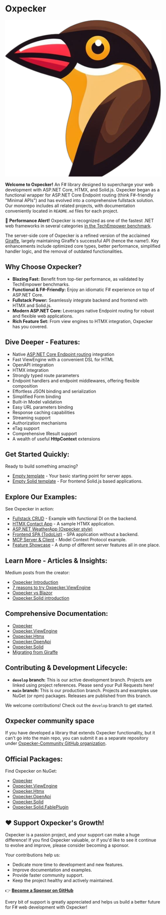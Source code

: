 ---
---

# Oxpecker

![Oxpecker](https://github.com/Lanayx/Oxpecker/raw/main/images/oxpecker.png)

**Welcome to Oxpecker!** An F# library designed to supercharge your web development with ASP.NET Core, HTMX, and Solid.js. Oxpecker began as a functional wrapper for ASP.NET Core Endpoint routing (think F#-friendly "Minimal APIs") and has evolved into a comprehensive fullstack solution. Our monorepo includes all related projects, with documentation conveniently located in `README.md` files for each project.

🚀 **Performance Alert!** Oxpecker is recognized as one of the fastest .NET web frameworks in several categories [in the TechEmpower benchmark](https://www.techempower.com/benchmarks/#section=data-r23&p=zik0zj-zik0zj-zijocf-zik0zj-zik0zj-18y67).

The server-side core of Oxpecker is a refined version of the acclaimed [Giraffe](https://github.com/giraffe-fsharp/Giraffe), largely maintaining Giraffe's successful API (hence the name!). Key enhancements include optimized core types, better performance, simplified handler logic, and the removal of outdated functionalities.

## Why Choose Oxpecker?

*   **Blazing Fast:** Benefit from top-tier performance, as validated by TechEmpower benchmarks.
*   **Functional & F#-Friendly:** Enjoy an idiomatic F# experience on top of ASP.NET Core.
*   **Fullstack Power:** Seamlessly integrate backend and frontend with HTMX and Solid.js.
*   **Modern ASP.NET Core:** Leverages native Endpoint routing for robust and flexible web applications.
*   **Rich Feature Set:** From view engines to HTMX integration, Oxpecker has you covered.

## Dive Deeper - Features:

*   Native [ASP.NET Core Endpoint routing](https://learn.microsoft.com/en-us/aspnet/core/fundamentals/routing) integration
*   Fast ViewEngine with a convenient DSL for HTML
*   OpenAPI integration
*   HTMX integration
*   Strongly typed route parameters
*   Endpoint handlers and endpoint middlewares, offering flexible composition
*   Effortless JSON binding and serialization
*   Simplified Form binding
*   Built-in Model validation
*   Easy URL parameters binding
*   Response caching capabilities
*   Streaming support
*   Authorization mechanisms
*   eTag support
*   Comprehensive IResult support
*   A wealth of useful **HttpContext** extensions

## Get Started Quickly:

Ready to build something amazing?
*   [Empty template](https://github.com/Lanayx/Oxpecker/blob/main/examples/Empty) - Your basic starting point for server apps.
*   [Empty Solid template](https://github.com/Lanayx/Oxpecker/blob/main/examples/EmptySolid) - For frontend Solid.js based applications.

## Explore Our Examples:

See Oxpecker in action:
*   [Fullstack CRUD](https://github.com/Lanayx/Oxpecker/blob/main/examples/CRUD) - Example with functional DI on the backend.
*   [HTMX Contact App](https://github.com/Lanayx/Oxpecker/tree/main/examples/ContactApp) - A sample HTMX application.
*   [ASP.NET WeatherApp (Oxpecker style)](https://github.com/Lanayx/Oxpecker/tree/main/examples/WeatherApp)
*   [Frontend SPA (TodoList)](https://github.com/Lanayx/Oxpecker/tree/main/examples/TodoList) - SPA application without a backend.
*   [MCP Server & Client](https://github.com/Lanayx/Oxpecker/tree/main/examples/MCP) - Model Context Protocol example.
*   [Feature Showcase](https://github.com/Lanayx/Oxpecker/blob/main/examples/Basic) - A dump of different server features all in one place.

## Learn More - Articles & Insights:

Medium posts from the creator:
*   [Oxpecker Introduction](https://medium.com/@lanayx/the-oxpecker-ef9df3dfb918)
*   [7 reasons to try Oxpecker.ViewEngine](https://medium.com/@lanayx/7-reasons-to-try-oxpecker-viewengine-af642b4d191c)
*   [Oxpecker vs Blazor](https://medium.com/@lanayx/blazor-vs-oxpecker-067cbcda9f99)
*   [Oxpecker.Solid introduction](https://medium.com/@lanayx/oxpecker-goes-full-stack-45beb1f3da34)

## Comprehensive Documentation:

*   [Oxpecker](https://lanayx.github.io/Oxpecker/src/Oxpecker/)
*   [Oxpecker.ViewEngine](https://lanayx.github.io/Oxpecker/src/Oxpecker.ViewEngine/)
*   [Oxpecker.Htmx](https://lanayx.github.io/Oxpecker/src/Oxpecker.Htmx/)
*   [Oxpecker.OpenApi](https://lanayx.github.io/Oxpecker/src/Oxpecker.OpenApi/)
*   [Oxpecker.Solid](https://lanayx.github.io/Oxpecker/src/Oxpecker.Solid/)
*   [Migrating from Giraffe](https://lanayx.github.io/Oxpecker/MigrateFromGiraffe)

## Contributing & Development Lifecycle:

*   **`develop` branch:** This is our active development branch. Projects are linked using project references. Please send your Pull Requests here!
*   **`main` branch:** This is our production branch. Projects and examples use NuGet (or npm) packages. Releases are published from this branch.

We welcome contributions! Check out the `develop` branch to get started.

## Oxpecker community space

If you have developed a library that extends Oxpecker functionality, but it can't go into the main repo, you can submit it as a separate repository under [Oxpecker-Community GitHub organization](https://github.com/Oxpecker-Community).

## Official Packages:

Find Oxpecker on NuGet:
*   [Oxpecker](https://www.nuget.org/packages/Oxpecker)
*   [Oxpecker.ViewEngine](https://www.nuget.org/packages/Oxpecker.ViewEngine)
*   [Oxpecker.Htmx](https://www.nuget.org/packages/Oxpecker.Htmx)
*   [Oxpecker.OpenApi](https://www.nuget.org/packages/Oxpecker.OpenApi)
*   [Oxpecker.Solid](https://www.nuget.org/packages/Oxpecker.Solid)
*   [Oxpecker.Solid.FablePlugin](https://www.nuget.org/packages/Oxpecker.Solid.FablePlugin)

## ❤️ Support Oxpecker's Growth!

Oxpecker is a passion project, and your support can make a huge difference! If you find Oxpecker valuable, or if you'd like to see it continue to evolve and improve, please consider becoming a sponsor.

Your contributions help us:
*   Dedicate more time to development and new features.
*   Improve documentation and examples.
*   Provide faster community support.
*   Keep the project healthy and actively maintained.

👉 **[Become a Sponsor on GitHub](https://github.com/sponsors/Lanayx)**

Every bit of support is greatly appreciated and helps us build a better future for F# web development with Oxpecker!
